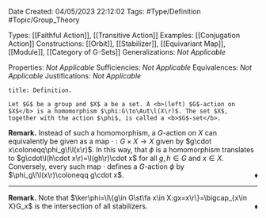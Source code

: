 <div class="topSpace"></div>

Date Created: 04/05/2023 22:12:02
Tags: #Type/Definition #Topic/Group_Theory

Types: [[Faithful Action]], [[Transitive Action]]
Examples: [[Conjugation Action]]
Constructions: [[Orbit]], [[Stabilizer]], [[Equivariant Map]], [[Module]], [[Category of G-Sets]]
Generalizations: <i>Not Applicable</i>

Properties: <i>Not Applicable</i>
Sufficiencies: <i>Not Applicable</i>
Equivalences: <i>Not Applicable</i>
Justifications: <i>Not Applicable</i>

``` ad-Definition
title: Definition.

Let $G$ be a group and $X$ a be a set. A <b>(left) $G$-action on $X$</b> is a homomorphism $\phi:G\to\Aut\l(X\r)$. The set $X$, together with the action $\phi$, is called a <b>$G$-set</b>.

```

<b>Remark.</b> Instead of such a homomorphism, a $G$-action on $X$ can equivalently be given as a map $\cdot:G\times X\to X$ given by $g\cdot x\coloneqq\phi_g\!\l(x\r)$. In this way, that $\phi$ is a homomorphism translates to $g\cdot\l(h\cdot x\r)=\l(gh\r)\cdot x$ for all $g,h\in G$ and $x\in X$. Conversely, every such map $\cdot$ defines a $G$-action $\phi$ by $\phi_g\!\l(x\r)\coloneqq g\cdot x$.<span style="float:right;">$\blacklozenge$</span>

---

<b>Remark.</b> Note that $\ker\phi=\l\{g\in G\st\fa x\in X:gx=x\r\}=\bigcap_{x\in X}G_x$ is the intersection of all stabilizers.<span style="float:right;">$\blacklozenge$</span>
